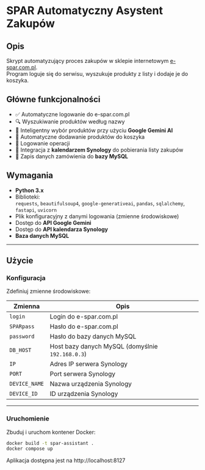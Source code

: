 # SPAR Automatyczny Asystent Zakupów

## Opis
Skrypt automatyzujący proces zakupów w sklepie internetowym [e-spar.com.pl](https://e-spar.com.pl).  
Program loguje się do serwisu, wyszukuje produkty z listy i dodaje je do koszyka.

## Główne funkcjonalności
- ✅ Automatyczne logowanie do e-spar.com.pl
- 🔍 Wyszukiwanie produktów według nazwy
- 🤖 Inteligentny wybór produktów przy użyciu **Google Gemini AI**
- 🛒 Automatyczne dodawanie produktów do koszyka
- 📜 Logowanie operacji
- 📅 Integracja z **kalendarzem Synology** do pobierania listy zakupów
- 💾 Zapis danych zamówienia do **bazy MySQL**

## Wymagania
- **Python 3.x**
- Biblioteki:  
  `requests`, `beautifulsoup4`, `google-generativeai`, `pandas`, `sqlalchemy`, `fastapi`, `uvicorn`
- Plik konfiguracyjny z danymi logowania (zmienne środowiskowe)
- Dostęp do **API Google Gemini**
- Dostęp do **API kalendarza Synology**
- **Baza danych MySQL**

---

## Użycie

### Konfiguracja
Zdefiniuj zmienne środowiskowe:

| Zmienna        | Opis |
|---------------|------|
| `login`       | Login do e-spar.com.pl |
| `SPARpass`    | Hasło do e-spar.com.pl |
| `password`    | Hasło do bazy danych MySQL |
| `DB_HOST`     | Host bazy danych MySQL (domyślnie `192.168.0.3`) |
| `IP`          | Adres IP serwera Synology |
| `PORT`        | Port serwera Synology |
| `DEVICE_NAME` | Nazwa urządzenia Synology |
| `DEVICE_ID`   | ID urządzenia Synology |

---

### Uruchomienie
Zbuduj i uruchom kontener Docker:

```bash
docker build -t spar-assistant .
docker compose up
```

Aplikacja dostępna jest na http://localhost:8127
